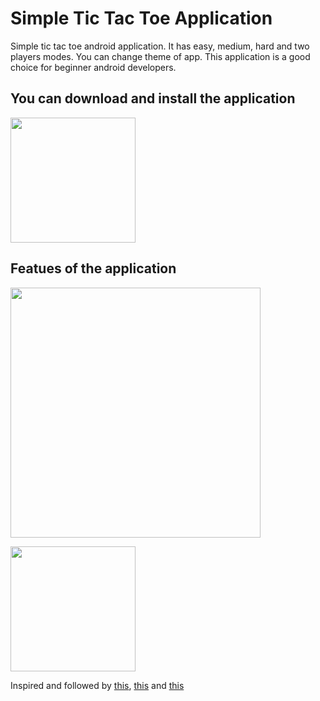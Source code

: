 # Simple Tic Tac Toe Application
Simple tic tac toe android application. It has easy, medium, hard and two players modes. You can change theme of app. This application is a good choice for beginner android developers.

## You can download and install the application
[<img src="https://user-images.githubusercontent.com/56734609/114069097-0a59e500-98b8-11eb-9dd5-047b4d2e4fb5.png" width="200" height="200">](https://t.me/android_projects/69 "On Telegram")

## Featues of the application
<img src="https://user-images.githubusercontent.com/56734609/114802052-6e980f80-9db6-11eb-9a6d-e1104adbe1a2.gif" width="400" heigth="730" />  

[<img src="https://user-images.githubusercontent.com/56734609/114071381-7ccbc480-98ba-11eb-959f-674cb3a25e1e.png" width="200" height="200">](https://www.youtube.com/watch?v=wOY_BBBW9lQ "On Youtube")


Inspired and followed by [this](https://www.youtube.com/playlist?list=PLk7v1Z2rk4hj4qi2TIZmMSiZguB-qe001), [this](https://dribbble.com/shots/5288723-Tic-Tac-Toe-Loader) and [this](https://dribbble.com/shots/4239811-Tic-Tac-Toe)
